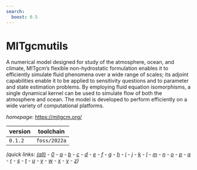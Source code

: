 ```yaml
---
search:
  boost: 0.5
---
```

# MITgcmutils

A numerical model designed for study of the atmosphere, ocean,  and climate, MITgcm’s flexible non-hydrostatic formulation enables it to  efficiently simulate fluid phenomena over a wide range of scales; its adjoint  capabilities enable it to be applied to sensitivity questions and to parameter  and state estimation problems. By employing fluid equation isomorphisms, a  single dynamical kernel can be used to simulate flow of both the atmosphere  and ocean. The model is developed to perform efficiently on a wide variety of  computational platforms.

*homepage*: <https://mitgcm.org/>

version | toolchain
--------|----------
``0.1.2`` | ``foss/2022a``


*(quick links: [(all)](../index.md) - [0](../0/index.md) - [a](../a/index.md) - [b](../b/index.md) - [c](../c/index.md) - [d](../d/index.md) - [e](../e/index.md) - [f](../f/index.md) - [g](../g/index.md) - [h](../h/index.md) - [i](../i/index.md) - [j](../j/index.md) - [k](../k/index.md) - [l](../l/index.md) - [m](../m/index.md) - [n](../n/index.md) - [o](../o/index.md) - [p](../p/index.md) - [q](../q/index.md) - [r](../r/index.md) - [s](../s/index.md) - [t](../t/index.md) - [u](../u/index.md) - [v](../v/index.md) - [w](../w/index.md) - [x](../x/index.md) - [y](../y/index.md) - [z](../z/index.md))*


